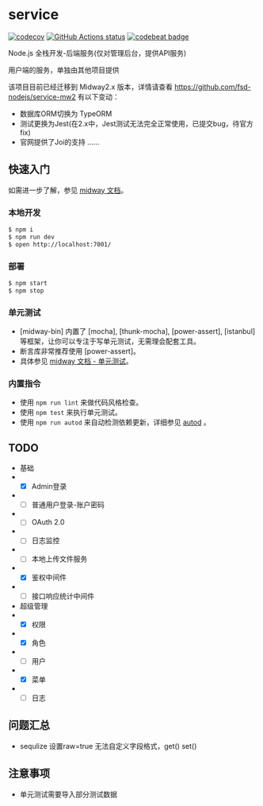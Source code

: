 # service

[![codecov](https://codecov.io/gh/fsd-nodejs/service/branch/master/graph/badge.svg)](https://codecov.io/gh/fsd-nodejs/service)
[![GitHub Actions status](https://github.com/fsd-nodejs/service/workflows/Node.js%20CI/badge.svg)](https://github.com/fsd-nodejs/service)
[![codebeat badge](https://codebeat.co/badges/8b640045-39b8-403e-9c47-605b08df53af)](https://codebeat.co/projects/github-com-fsd-nodejs-service-master)

Node.js 全栈开发-后端服务(仅对管理后台，提供API服务)

用户端的服务，单独由其他项目提供

该项目目前已经迁移到 Midway2.x 版本，详情请查看 https://github.com/fsd-nodejs/service-mw2
有以下变动：
- 数据库ORM切换为 TypeORM
- 测试更换为Jest(在2.x中，Jest测试无法完全正常使用，已提交bug，待官方fix)
- 官网提供了Joi的支持
......

## 快速入门

<!-- 在此次添加使用文档 -->

如需进一步了解，参见 [midway 文档][midway]。

### 本地开发

```bash
$ npm i
$ npm run dev
$ open http://localhost:7001/
```

### 部署

```bash
$ npm start
$ npm stop
```

### 单元测试

- [midway-bin] 内置了 [mocha], [thunk-mocha], [power-assert], [istanbul] 等框架，让你可以专注于写单元测试，无需理会配套工具。
- 断言库非常推荐使用 [power-assert]。
- 具体参见 [midway 文档 - 单元测试](https://eggjs.org/zh-cn/core/unittest)。

### 内置指令

- 使用 `npm run lint` 来做代码风格检查。
- 使用 `npm test` 来执行单元测试。
- 使用 `npm run autod` 来自动检测依赖更新，详细参见 [autod](https://www.npmjs.com/package/autod) 。


[midway]: https://midwayjs.org

## TODO

- 基础
- - [x] Admin登录
- - [ ] 普通用户登录-账户密码
- - [ ] OAuth 2.0
- - [ ] 日志监控
- - [ ] 本地上传文件服务
- - [x] 鉴权中间件
- - [ ] 接口响应统计中间件

- 超级管理
- - [x] 权限
- - [x] 角色
- - [ ] 用户
- - [x] 菜单
- - [ ] 日志

## 问题汇总
- sequlize  设置raw=true 无法自定义字段格式，get() set()

## 注意事项
- 单元测试需要导入部分测试数据
